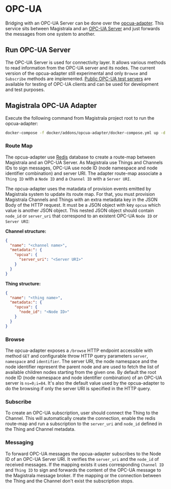 # OPC-UA

Bridging with an OPC-UA Server can be done over the [opcua-adapter][opcua-adapter]. This service sits between Magistrala and an [OPC-UA Server][opcua-arch] and just forwards the messages from one system to another.

## Run OPC-UA Server

The OPC-UA Server is used for connectivity layer. It allows various methods to read information from the OPC-UA server and its nodes. The current version of the opcua-adapter still experimental and only `Browse` and `Subscribe` methods are implemented. [Public OPC-UA test servers][public-opcua] are available for testing of OPC-UA clients and can be used for development and test purposes.

## Magistrala OPC-UA Adapter

Execute the following command from Magistrala project root to run the opcua-adapter:

```bash
docker-compose -f docker/addons/opcua-adapter/docker-compose.yml up -d
```

### Route Map

The opcua-adapter use [Redis][redis] database to create a route-map between Magistrala and an OPC-UA Server. As Magistrala use Things and Channels IDs to sign messages, OPC-UA use node ID (node namespace and node identifier combination) and server URI. The adapter route-map associate a `Thing ID` with a `Node ID` and a `Channel ID` with a `Server URI`.

The opcua-adapter uses the matadata of provision events emitted by Magistrala system to update its route map. For that, you must provision Magistrala Channels and Things with an extra metadata key in the JSON Body of the HTTP request. It must be a JSON object with key `opcua` which value is another JSON object. This nested JSON object should contain `node_id` or `server_uri` that correspond to an existent OPC-UA `Node ID` or `Server URI`:

**Channel structure:**

```json
{
  "name": "<channel name>",
  "metadata:": {
    "opcua": {
      "server_uri": "<Server URI>"
    }
  }
}
```

**Thing structure:**

```json
{
  "name": "<thing name>",
  "metadata:": {
    "opcua": {
      "node_id": "<Node ID>"
    }
  }
}
```

### Browse

The opcua-adapter exposes a `/browse` HTTP endpoint accessible with method `GET` and configurable throw HTTP query parameters `server`, `namespace` and `identifier`. The server URI, the node namespace and the node identifier represent the parent node and are used to fetch the list of available children nodes starting from the given one. By default the root node ID (node namespace and node identifier combination) of an OPC-UA server is `ns=0;i=84`. It's also the default value used by the opcua-adapter to do the browsing if only the server URI is specified in the HTTP query.

### Subscribe

To create an OPC-UA subscription, user should connect the Thing to the Channel. This will automatically create the connection, enable the redis route-map and run a subscription to the `server_uri` and `node_id` defined in the Thing and Channel metadata.

### Messaging

To forward OPC-UA messages the opcua-adapter subscribes to the Node ID of an OPC-UA Server URI. It verifies the `server_uri` and the `node_id` of received messages. If the mapping exists it uses corresponding `Channel ID` and `Thing ID` to sign and forwards the content of the OPC-UA message to the Magistrala message broker. If the mapping or the connection between the Thing and the Channel don't exist the subscription stops.

[opcua-adapter]: https://github.com/absmach/magistrala/terr/main/opcua
[opcua-arch]: https://en.wikipedia.org/wiki/OPC_Unified_Architecture
[public-opcua]: https://github.com/node-opcua/node-opcua/wiki/publicly-available-OPC-UA-Servers-and-Clients
[redis]: https://redis.io/

